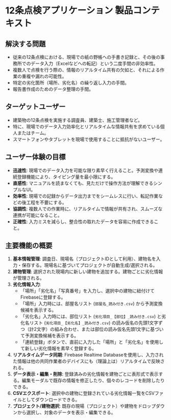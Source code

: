 # 12条点検アプリケーション 製品コンテキスト

## 解決する問題
- 従来の12条点検における、現場での紙の野帳への手書き記録と、その後の事務所でのデータ入力（Excelなどへの転記）という二度手間の非効率性。
- 複数人で点検を行う際の、情報のリアルタイム共有の欠如と、それによる作業の重複や漏れの可能性。
- 特定の劣化箇所（場所、劣化名）の繰り返し入力の手間。
- 報告書作成のためのデータ整理の手間。

## ターゲットユーザー
- 建築物の12条点検を実施する調査員、建築士、施工管理者など。
- 特に、現場でのデータ入力効率化とリアルタイムな情報共有を求めている個人またはチーム。
- スマートフォンやタブレットを現場で使用することに抵抗がないユーザー。

## ユーザー体験の目標
- **迅速性**: 現場でのデータ入力を可能な限り素早く行えること。予測変換や連続登録機能により、タイピング量を最小限にする。
- **直感性**: マニュアルを読まなくても、見ただけで操作方法が理解できるシンプルなUI。
- **効率性**: 現場での記録からデータ出力までをシームレスに行い、転記作業などの後工程を不要にする。
- **協調性**: 複数人での作業時に、リアルタイムで情報が共有され、スムーズな連携が可能になること。
- **正確性**: 入力ミスを減らし、整合性の取れたデータを容易に作成できること。

## 主要機能の概要
1.  **基本情報管理**: 調査日、現場名（プロジェクトIDとして利用）、建物名を入力・保存する。現場名に基づいてプロジェクトが自動生成/選択される。
2.  **建物管理**: 選択された現場内に新しい建物を追加する。建物ごとに劣化情報が管理される。
3.  **劣化情報入力**:
    -   「場所」「劣化名」「写真番号」を入力し、選択中の建物に紐付けてFirebaseに登録する。
    -   「場所」入力時には、部屋名リスト (`部屋名_読み付き.csv`) から予測変換候補を表示する。
    -   「劣化名」入力時には、部位リスト (`劣化項目_【部位】_読み付き.csv`) と劣化名リスト (`劣化項目_【劣化名】_読み付き.csv`) の読み仮名の先頭1文字ずつ（計2文字）の組み合わせ、または部位の読み仮名先頭1文字に基づいて予測変換候補を表示する。
    -   「連続登録」ボタンで、直前に入力した「場所」と「劣化名」を使用して新しい劣化情報を素早く登録する。
4.  **リアルタイムデータ同期**: Firebase Realtime Databaseを使用し、入力された情報は他の共同作業者のデバイスにも（理論上は）リアルタイムで反映される。
5.  **データ表示・編集・削除**: 登録済みの劣化情報を建物ごとに表形式で表示する。編集モーダルで既存の情報を修正したり、個々のレコードを削除したりできる。
6.  **CSVエクスポート**: 選択中の建物に登録されている劣化情報一覧をCSVファイルとしてダウンロードできる。
7.  **プロジェクト/建物選択**: 既存の現場（プロジェクト）や建物をドロップダウンから選択し、対象のデータを表示・編集できる。 